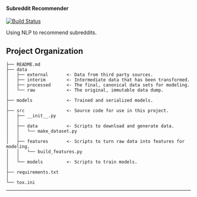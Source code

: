 #### Subreddit Recommender

[![Build Status](https://travis-ci.org/ericchang00/subreddit_recommender.svg?branch=master)](https://travis-ci.org/ericchang00/subreddit_recommender)

Using NLP to recommend subreddits.

Project Organization
------------

    ├── README.md
    ├── data
    │   ├── external       <- Data from third party sources.
    │   ├── interim        <- Intermediate data that has been transformed.
    │   ├── processed      <- The final, canonical data sets for modeling.
    │   └── raw            <- The original, immutable data dump.
    │
    ├── models             <- Trained and serialized models.
    │
    ├── src                <- Source code for use in this project.
    │   ├── __init__.py
    │   │
    │   ├── data           <- Scripts to download and generate data.
    │   │   └── make_dataset.py
    │   │
    │   ├── features       <- Scripts to turn raw data into features for modeling.
    │   │   └── build_features.py
    │   │
    │   └── models         <- Scripts to train models.
    │
    ├── requirements.txt
    │
    └── tox.ini            


--------
